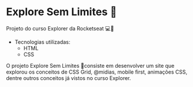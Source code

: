 # Explore Sem Limites 🚀

Projeto do curso Explorer da Rocketseat 💻🚀

- Tecnologias utilizadas:
    - HTML
    - CSS

O projeto Explore Sem Limites 🚀consiste em desenvolver um site que explorou os conceitos de CSS Grid, @midias, mobile first, animações CSS, dentre outros conceitos já vistos no curso Explorer.
